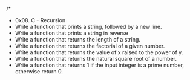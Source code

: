/*
* 0x08. C - Recursion
* Write a function that prints a string, followed by a new line.
* Write a function that prints a string in reverse
* Write a function that returns the length of a string.
* Write a function that returns the factorial of a given number.
* Write a function that returns the value of x raised to the power of y.
* Write a function that returns the natural square root of a number.
* Write a function that returns 1 if the input integer is a prime number, otherwise return 0.
